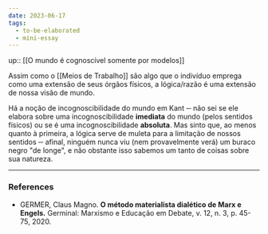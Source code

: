 ```yaml
---
date: 2023-06-17
tags:
  - to-be-elaborated
  - mini-essay
---
```

up:: [[O mundo é cognoscível somente por modelos]]

Assim como o [[Meios de Trabalho]] são algo que o indivíduo emprega como uma extensão de seus órgãos físicos, a lógica/razão é uma extensão de nossa visão de mundo. 

Há a noção de incognoscibilidade do mundo em Kant ─ não sei se ele elabora sobre uma incognoscibilidade **imediata** do mundo (pelos sentidos físicos) ou se é uma incognoscibilidade **absoluta**. Mas sinto que, ao menos quanto à primeira, a lógica serve de muleta para a limitação de nossos sentidos ─ afinal, ninguém nunca viu (nem provavelmente verá) um buraco negro "de longe", e não obstante isso sabemos um tanto de coisas sobre sua natureza.

---
### References
- GERMER, Claus Magno. **O método materialista dialético de Marx e Engels.** Germinal: Marxismo e Educação em Debate, v. 12, n. 3, p. 45-75, 2020.